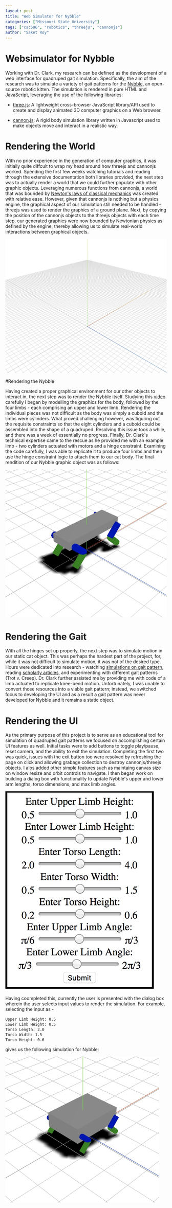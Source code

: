 ```yaml
---
layout: post
title: "Web Simulator for Nybble"
categories: ["Missouri State University"]
tags: ["csc596", "robotics", "threejs", "cannonjs"]
author: "Saket Roy"
---
```


# Websimulator for Nybble

Working with Dr. Clark, my research can be defined as the development of a web interface for quadruped gait simulation. Specifically, the aim of the research was to simulate a variety of gait patterns for the [Nybble](https://www.indiegogo.com/projects/nybble-world-s-cutest-open-source-robotic-kitten#/), an open-source robotic kitten. The simulation is rendered in pure HTML and JavaScript, leveraging the use of the following libraries:

- [three.js](https://threejs.org): A lightweight cross-browser JavaScript library/API used to create and display animated 3D computer graphics on a Web browser.

- [cannon.js](http://www.cannonjs.org): A rigid body simulation library written in Javascript used to make objects move and interact in a realistic way. 

# Rendering the World

With no prior experience in the generation of computer graphics, it was initially quite diffcult to wrap my head around how threejs and cannonjs worked. Spending the first few weeks watching tutorials and reading through the extensive documentation both libraries provided, the next step was to actually render a world that we could further populate with other graphic objects. Leveraging numerous functions from cannonjs, a world that was bounded by [Newton's laws of classical mechanics](https://en.wikipedia.org/wiki/List_of_equations_in_classical_mechanics#Kinematics) was created with relative ease. However, given that cannonjs is nothing but a physics engine, the graphical aspect of our simulation still needed to be handled - threejs was used to render the graphics of a ground plane. Next, by copying the position of the cannonjs objects to the threejs objects with each time step, our generated graphics were now bounded by Newtonian physics as defined by the engine, thereby allowing us to simulate real-world interactions between graphical objects.

![Initial threejs ground plane](/assets/2019-05-09-web-simulator-final-report/world.jpeg)

#Rendering the Nybble

Having created a proper graphical environment for our other objects to interact in, the next step was to render the Nybble itself. Studying this [video](https://youtu.be/ZX17mcpGfp8) carefully I began by modelling the graphics for the body, followed by the four limbs - each comprising an upper and lower limb. Rendering the individual pieces was not difficult as the body was simply a cuboid and the limbs were cylinders. What proved challenging however, was figuring out the requisite constraints so that the eight cylinders and a cuboid could be assembled into the shape of a quadruped. Resolving this issue took a while, and there was a week of essentially no progress. Finally, Dr. Clark's technical expertise came to the rescue as he provided me with an example limb - two cylinders actuated with motors and a hinge constraint. Examining the code carefully, I was able to replicate it to produce four limbs and then use the hinge constraint logic to attach them to our cat body. The final rendition of our Nybble graphic object was as follows:

![Nybble graphic object](/assets/2019-05-09-web-simulator-final-report/default.jpeg)

# Rendering the Gait

With all the hinges set up properly, the next step was to simulate motion in our static cat object. This was perhaps the hardest part of the project, for, while it was not difficult to simulate motion, it was not of the desired type. Hours were dedicated into research - watching [simulations on gait pattern](https://www.youtube.com/watch?v=dRthdBr46cs), reading [scholarly articles](https://www.frontiersin.org/articles/10.3389/fncom.2014.00027/full), and experimenting with different gait patterns (Trot v. Creep). Dr. Clark further assisted me by providing me with code of a limb actuated to replicate knee-bend motion. Unfortunately, I was unable to convert those resources into a viable gait pattern; instead, we switched focus to developing the UI and as a result a gait pattern was never developed for Nybble and it remains a static object. 

# Rendering the UI

As the primary purpose of this project is to serve as an educational tool for simulation of quadruped gait patterns we focused on accomplishing certain UI features as well. Initial tasks were to add buttons to toggle play/pause, reset camera, and the ability to exit the simulation. Completing the first two was quick, issues with the exit button too were resolved by refreshing the page on click and allowing grabage collection to destroy cannonjs/threejs objects. I alos added other simple features such as maintaing canvas size on window resize and orbit controls to navigate. I then began work on building a dialog box with functionality to update Nybble's upper and lower arm lengths, torso dimensions, and max limb angles. 

![Dialog Box for input parameters](/assets/2019-05-09-web-simulator-final-report/ui.jpeg)

Having coompleted this, currently the user is presented with the dialog box wherein the user selects input values to render the simulation. For example, selecting the input as -

```
Upper Limb Height: 0.5
Lower Limb Height: 0.5
Torso Length: 2.0
Torso Width: 1.5
Torso Height: 0.6
```

gives us the following simulation for Nybble:

![Example with different parameters](assets/2019-05-09-web-simulator-final-report/example.jpeg)
